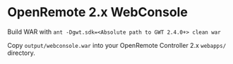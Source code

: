 # OpenRemote 2.x WebConsole

Build WAR with `ant -Dgwt.sdk=<Absolute path to GWT 2.4.0+> clean war`

Copy `output/webconsole.war` into your OpenRemote Controller 2.x `webapps/` directory.